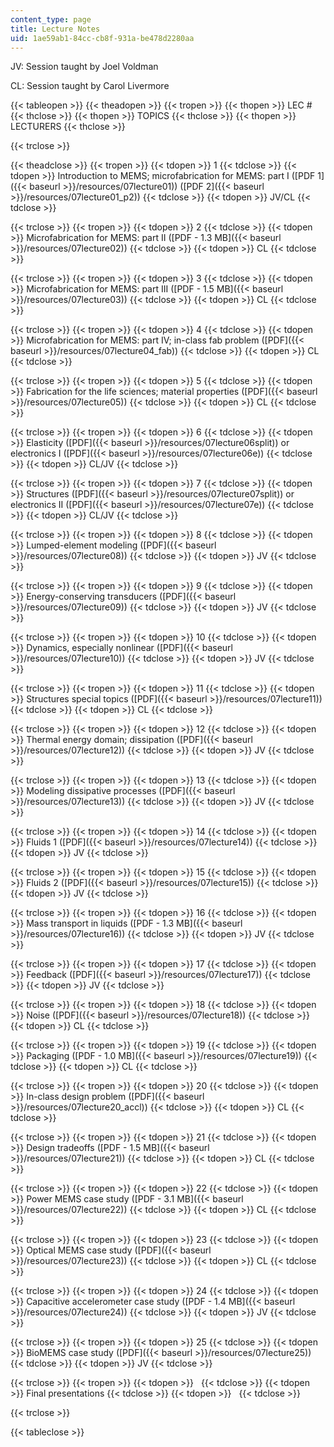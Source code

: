 ```yaml
---
content_type: page
title: Lecture Notes
uid: 1ae59ab1-84cc-cb8f-931a-be478d2280aa
---
```


JV: Session taught by Joel Voldman

CL: Session taught by Carol Livermore

{{< tableopen >}}
{{< theadopen >}}
{{< tropen >}}
{{< thopen >}}
LEC #
{{< thclose >}}
{{< thopen >}}
TOPICS
{{< thclose >}}
{{< thopen >}}
LECTURERS
{{< thclose >}}

{{< trclose >}}

{{< theadclose >}}
{{< tropen >}}
{{< tdopen >}}
1
{{< tdclose >}}
{{< tdopen >}}
Introduction to MEMS; microfabrication for MEMS: part I ([PDF 1]({{< baseurl >}}/resources/07lecture01)) ([PDF 2]({{< baseurl >}}/resources/07lecture01_p2))
{{< tdclose >}}
{{< tdopen >}}
JV/CL
{{< tdclose >}}

{{< trclose >}}
{{< tropen >}}
{{< tdopen >}}
2
{{< tdclose >}}
{{< tdopen >}}
Microfabrication for MEMS: part II ([PDF - 1.3 MB]({{< baseurl >}}/resources/07lecture02))
{{< tdclose >}}
{{< tdopen >}}
CL
{{< tdclose >}}

{{< trclose >}}
{{< tropen >}}
{{< tdopen >}}
3
{{< tdclose >}}
{{< tdopen >}}
Microfabrication for MEMS: part III ([PDF - 1.5 MB]({{< baseurl >}}/resources/07lecture03))
{{< tdclose >}}
{{< tdopen >}}
CL
{{< tdclose >}}

{{< trclose >}}
{{< tropen >}}
{{< tdopen >}}
4
{{< tdclose >}}
{{< tdopen >}}
Microfabrication for MEMS: part IV; in-class fab problem ([PDF]({{< baseurl >}}/resources/07lecture04_fab))
{{< tdclose >}}
{{< tdopen >}}
CL
{{< tdclose >}}

{{< trclose >}}
{{< tropen >}}
{{< tdopen >}}
5
{{< tdclose >}}
{{< tdopen >}}
Fabrication for the life sciences; material properties ([PDF]({{< baseurl >}}/resources/07lecture05))
{{< tdclose >}}
{{< tdopen >}}
CL
{{< tdclose >}}

{{< trclose >}}
{{< tropen >}}
{{< tdopen >}}
6
{{< tdclose >}}
{{< tdopen >}}
Elasticity ([PDF]({{< baseurl >}}/resources/07lecture06split)) or electronics I ([PDF]({{< baseurl >}}/resources/07lecture06e))
{{< tdclose >}}
{{< tdopen >}}
CL/JV
{{< tdclose >}}

{{< trclose >}}
{{< tropen >}}
{{< tdopen >}}
7
{{< tdclose >}}
{{< tdopen >}}
Structures ([PDF]({{< baseurl >}}/resources/07lecture07split)) or electronics II ([PDF]({{< baseurl >}}/resources/07lecture07e))
{{< tdclose >}}
{{< tdopen >}}
CL/JV
{{< tdclose >}}

{{< trclose >}}
{{< tropen >}}
{{< tdopen >}}
8
{{< tdclose >}}
{{< tdopen >}}
Lumped-element modeling ([PDF]({{< baseurl >}}/resources/07lecture08))
{{< tdclose >}}
{{< tdopen >}}
JV
{{< tdclose >}}

{{< trclose >}}
{{< tropen >}}
{{< tdopen >}}
9
{{< tdclose >}}
{{< tdopen >}}
Energy-conserving transducers ([PDF]({{< baseurl >}}/resources/07lecture09))
{{< tdclose >}}
{{< tdopen >}}
JV
{{< tdclose >}}

{{< trclose >}}
{{< tropen >}}
{{< tdopen >}}
10
{{< tdclose >}}
{{< tdopen >}}
Dynamics, especially nonlinear ([PDF]({{< baseurl >}}/resources/07lecture10))
{{< tdclose >}}
{{< tdopen >}}
JV
{{< tdclose >}}

{{< trclose >}}
{{< tropen >}}
{{< tdopen >}}
11
{{< tdclose >}}
{{< tdopen >}}
Structures special topics ([PDF]({{< baseurl >}}/resources/07lecture11))
{{< tdclose >}}
{{< tdopen >}}
CL
{{< tdclose >}}

{{< trclose >}}
{{< tropen >}}
{{< tdopen >}}
12
{{< tdclose >}}
{{< tdopen >}}
Thermal energy domain; dissipation ([PDF]({{< baseurl >}}/resources/07lecture12))
{{< tdclose >}}
{{< tdopen >}}
JV
{{< tdclose >}}

{{< trclose >}}
{{< tropen >}}
{{< tdopen >}}
13
{{< tdclose >}}
{{< tdopen >}}
Modeling dissipative processes ([PDF]({{< baseurl >}}/resources/07lecture13))
{{< tdclose >}}
{{< tdopen >}}
JV
{{< tdclose >}}

{{< trclose >}}
{{< tropen >}}
{{< tdopen >}}
14
{{< tdclose >}}
{{< tdopen >}}
Fluids 1 ([PDF]({{< baseurl >}}/resources/07lecture14))
{{< tdclose >}}
{{< tdopen >}}
JV
{{< tdclose >}}

{{< trclose >}}
{{< tropen >}}
{{< tdopen >}}
15
{{< tdclose >}}
{{< tdopen >}}
Fluids 2 ([PDF]({{< baseurl >}}/resources/07lecture15))
{{< tdclose >}}
{{< tdopen >}}
JV
{{< tdclose >}}

{{< trclose >}}
{{< tropen >}}
{{< tdopen >}}
16
{{< tdclose >}}
{{< tdopen >}}
Mass transport in liquids ([PDF - 1.3 MB]({{< baseurl >}}/resources/07lecture16))
{{< tdclose >}}
{{< tdopen >}}
JV
{{< tdclose >}}

{{< trclose >}}
{{< tropen >}}
{{< tdopen >}}
17
{{< tdclose >}}
{{< tdopen >}}
Feedback ([PDF]({{< baseurl >}}/resources/07lecture17))
{{< tdclose >}}
{{< tdopen >}}
JV
{{< tdclose >}}

{{< trclose >}}
{{< tropen >}}
{{< tdopen >}}
18
{{< tdclose >}}
{{< tdopen >}}
Noise ([PDF]({{< baseurl >}}/resources/07lecture18))
{{< tdclose >}}
{{< tdopen >}}
CL
{{< tdclose >}}

{{< trclose >}}
{{< tropen >}}
{{< tdopen >}}
19
{{< tdclose >}}
{{< tdopen >}}
Packaging ([PDF - 1.0 MB]({{< baseurl >}}/resources/07lecture19))
{{< tdclose >}}
{{< tdopen >}}
CL
{{< tdclose >}}

{{< trclose >}}
{{< tropen >}}
{{< tdopen >}}
20
{{< tdclose >}}
{{< tdopen >}}
In-class design problem ([PDF]({{< baseurl >}}/resources/07lecture20_accl))
{{< tdclose >}}
{{< tdopen >}}
CL
{{< tdclose >}}

{{< trclose >}}
{{< tropen >}}
{{< tdopen >}}
21
{{< tdclose >}}
{{< tdopen >}}
Design tradeoffs ([PDF - 1.5 MB]({{< baseurl >}}/resources/07lecture21))
{{< tdclose >}}
{{< tdopen >}}
CL
{{< tdclose >}}

{{< trclose >}}
{{< tropen >}}
{{< tdopen >}}
22
{{< tdclose >}}
{{< tdopen >}}
Power MEMS case study ([PDF - 3.1 MB]({{< baseurl >}}/resources/07lecture22))
{{< tdclose >}}
{{< tdopen >}}
CL
{{< tdclose >}}

{{< trclose >}}
{{< tropen >}}
{{< tdopen >}}
23
{{< tdclose >}}
{{< tdopen >}}
Optical MEMS case study ([PDF]({{< baseurl >}}/resources/07lecture23))
{{< tdclose >}}
{{< tdopen >}}
CL
{{< tdclose >}}

{{< trclose >}}
{{< tropen >}}
{{< tdopen >}}
24
{{< tdclose >}}
{{< tdopen >}}
Capacitive accelerometer case study ([PDF - 1.4 MB]({{< baseurl >}}/resources/07lecture24))
{{< tdclose >}}
{{< tdopen >}}
JV
{{< tdclose >}}

{{< trclose >}}
{{< tropen >}}
{{< tdopen >}}
25
{{< tdclose >}}
{{< tdopen >}}
BioMEMS case study ([PDF]({{< baseurl >}}/resources/07lecture25))
{{< tdclose >}}
{{< tdopen >}}
JV
{{< tdclose >}}

{{< trclose >}}
{{< tropen >}}
{{< tdopen >}}
 
{{< tdclose >}}
{{< tdopen >}}
Final presentations
{{< tdclose >}}
{{< tdopen >}}
 
{{< tdclose >}}

{{< trclose >}}

{{< tableclose >}}
